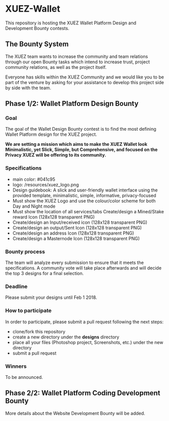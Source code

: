 # XUEZ-Wallet

This repository is hosting the XUEZ Wallet Platform Design and Development Bounty contests.

## The Bounty System

The XUEZ team wants to increase the community and team relations through our open Bounty tasks which intend to increase trust, project community relations, as well as the project itself. 

Everyone has skills within the XUEZ Community and we would like you to be part of the venture by asking for your assistance to develop this project side by side with the team. 


## Phase 1/2: Wallet Platform Design Bounty

### Goal

The goal of the Wallet Design Bounty contest is to find the most defining Wallet Platform design for the XUEZ project.

**We are setting a mission which aims to make the XUEZ Wallet look Minimalistic, yet Slick, Simple, but Comprehensive, and focused on the Privacy XUEZ will be offering to its community.**

### Specifications

* main color: #041c95
* logo: /resources/xuez_logo.png
* Design guidebook: A slick and user-friendly wallet interface using the provided template, minimalistic, simple, informative, privacy-focused
* Must show the XUEZ Logo and use the colour/color scheme for both Day and Night mode
* Must show the location of all services/tabs 
Create/design a Mined/Stake reward Icon (128x128 transparent PNG)
*	Create/design an Input/received icon (128x128 transparent PNG)
*	Create/design an output/Sent Icon (128x128 transparent PNG)
*	Create/design an address Icon (128x128 transparent PNG)
*	Create/design a Masternode Icon (128x128 transparent PNG)


### Bounty process

The team will analyze every submission to ensure that it meets the specifications. A community vote will take place afterwards and will decide the top 3 designs for a final selection.

### Deadline

Please submit your designs until Feb 1 2018.

### How to participate

In order to participate, please submit a pull request following the next steps:
* clone/fork this repository 
* create a new directory under the **designs** directory
* place all your files (Photoshop project, Screenshots, etc.) under the new directory
* submit a pull request 

### Winners

To be announced.



## Phase 2/2: Wallet Platform Coding Development Bounty

More details about the Website Development Bounty will be added.

